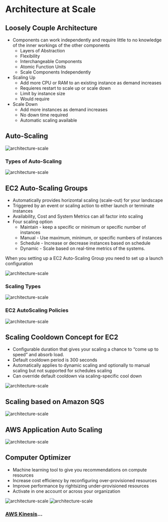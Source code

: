 # Architecture at Scale

## Loosely Couple Architecture

- Components can work independently and require little to no knowledge of the inner workings of the other components
  - Layers of Abstraction
  - Flexibility
  - Interchangeable Components
  - Atomic Function Units
  - Scale Components Independently
- Scaling Up
  - Add more CPU or RAM to an existing instance as demand increases
  - Requieres restart to scale up or scale down
  - Limit by instance size
  - Would require
- Scale Down
  - Add more instances as demand increases
  - No down time required
  - Automatic scaling available

## Auto-Scaling

![architecture-scale](../assets/aws-auto-scaling.png)

### Types of Auto-Scaling

![architecture-scale](../assets/aws-auto-scaling-types.png)

## EC2 Auto-Scaling Groups

- Automatically provides horizontal scaling (scale-out) for your landscape
- Triggered by an event or scaling action to either launch or terminate instances
- Availability, Cost and System Metrics can all factor into scaling
- Four scaling option
  - Maintain - keep a specific or minimum or specific number of instances
  - Manual - Use maximum, minimum, or specific numbers of instances
  - Schedule - Increase or decrease instances based on schedule
  - Dynamic - Scale based on real-time metrics of the systems.

When you setting up a EC2 Auto-Scaling Group you need to set up a launch configuration

![architecture-scale](../assets/aws-auto-scaling-create.png)

### Scaling Types

![architecture-scale](../assets/aws-auto-scaling-types-2.png)

### EC2 AutoScaling Policies

![architecture-scale](../assets/aws-auto-ec2-scaling-policies.png)

## Scaling Cooldown Concept for EC2

- Configurable duration that gives your scaling a chance to “come up to speed” and absorb load.
- Default cooldown period is 300 seconds
- Automatically applies to dynamic scaling and optionally to manual scaling but not supported for schedules scaling
- Can override default cooldown via scaling-specific cool down

![architecture-scale](../assets/aws-auto-ec2-scaling-cooldown.png)

## Scaling based on Amazon  SQS

![architecture-scale](../assets/aws-auto-ec2-scaling-sqs.png)

## AWS Application Auto Scaling

![architecture-scale](../assets/aws-auto-scaling-application.png)

## Computer Optimizer

- Machine learning tool to give you recommendations on compute resources
- Increase cost efficiency by reconfiguring over-provisioned resources
- Improve performance by rightsizing under-provisioned resources
- Activate in one account or across your organization

![architecture-scale](../assets/aws-compute-optimizer.png)
![architecture-scale](../assets/aws-compute-optimizer-compatability.png)

### [AWS Kinesis](./aws-kinesis/README.md)...

